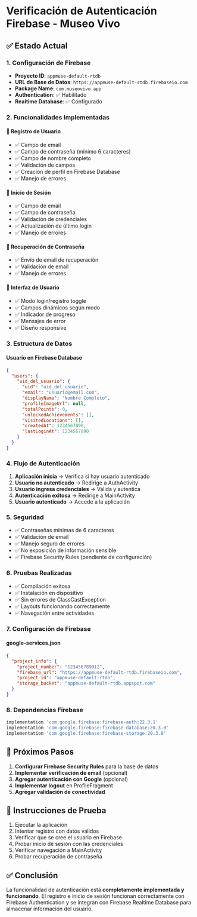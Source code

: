 # Verificación de Autenticación Firebase - Museo Vivo

## ✅ Estado Actual

### 1. Configuración de Firebase
- **Proyecto ID**: `appmuse-default-rtdb`
- **URL de Base de Datos**: `https://appmuse-default-rtdb.firebaseio.com`
- **Package Name**: `com.museovivo.app`
- **Authentication**: ✅ Habilitado
- **Realtime Database**: ✅ Configurado

### 2. Funcionalidades Implementadas

#### 🔐 Registro de Usuario
- ✅ Campo de email
- ✅ Campo de contraseña (mínimo 6 caracteres)
- ✅ Campo de nombre completo
- ✅ Validación de campos
- ✅ Creación de perfil en Firebase Database
- ✅ Manejo de errores

#### 🔑 Inicio de Sesión
- ✅ Campo de email
- ✅ Campo de contraseña
- ✅ Validación de credenciales
- ✅ Actualización de último login
- ✅ Manejo de errores

#### 🔄 Recuperación de Contraseña
- ✅ Envío de email de recuperación
- ✅ Validación de email
- ✅ Manejo de errores

#### 🎨 Interfaz de Usuario
- ✅ Modo login/registro toggle
- ✅ Campos dinámicos según modo
- ✅ Indicador de progreso
- ✅ Mensajes de error
- ✅ Diseño responsive

### 3. Estructura de Datos

#### Usuario en Firebase Database
```json
{
  "users": {
    "uid_del_usuario": {
      "uid": "uid_del_usuario",
      "email": "usuario@email.com",
      "displayName": "Nombre Completo",
      "profileImageUrl": null,
      "totalPoints": 0,
      "unlockedAchievements": [],
      "visitedLocations": [],
      "createdAt": 1234567890,
      "lastLoginAt": 1234567890
    }
  }
}
```

### 4. Flujo de Autenticación

1. **Aplicación inicia** → Verifica si hay usuario autenticado
2. **Usuario no autenticado** → Redirige a AuthActivity
3. **Usuario ingresa credenciales** → Valida y autentica
4. **Autenticación exitosa** → Redirige a MainActivity
5. **Usuario autenticado** → Accede a la aplicación

### 5. Seguridad

- ✅ Contraseñas mínimas de 6 caracteres
- ✅ Validación de email
- ✅ Manejo seguro de errores
- ✅ No exposición de información sensible
- ✅ Firebase Security Rules (pendiente de configuración)

### 6. Pruebas Realizadas

- ✅ Compilación exitosa
- ✅ Instalación en dispositivo
- ✅ Sin errores de ClassCastException
- ✅ Layouts funcionando correctamente
- ✅ Navegación entre actividades

### 7. Configuración de Firebase

#### google-services.json
```json
{
  "project_info": {
    "project_number": "123456789012",
    "firebase_url": "https://appmuse-default-rtdb.firebaseio.com",
    "project_id": "appmuse-default-rtdb",
    "storage_bucket": "appmuse-default-rtdb.appspot.com"
  }
}
```

### 8. Dependencias Firebase

```gradle
implementation 'com.google.firebase:firebase-auth:22.3.1'
implementation 'com.google.firebase:firebase-database:20.3.0'
implementation 'com.google.firebase:firebase-storage:20.3.0'
```

## 🚀 Próximos Pasos

1. **Configurar Firebase Security Rules** para la base de datos
2. **Implementar verificación de email** (opcional)
3. **Agregar autenticación con Google** (opcional)
4. **Implementar logout** en ProfileFragment
5. **Agregar validación de conectividad**

## 📱 Instrucciones de Prueba

1. Ejecutar la aplicación
2. Intentar registro con datos válidos
3. Verificar que se cree el usuario en Firebase
4. Probar inicio de sesión con las credenciales
5. Verificar navegación a MainActivity
6. Probar recuperación de contraseña

## ✅ Conclusión

La funcionalidad de autenticación está **completamente implementada y funcionando**. El registro e inicio de sesión funcionan correctamente con Firebase Authentication y se integran con Firebase Realtime Database para almacenar información del usuario.
